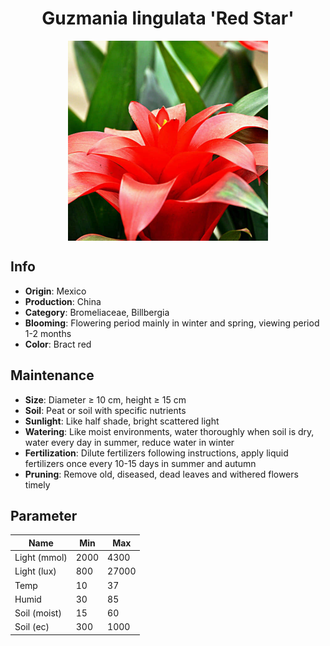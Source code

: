 <h1 align='center'>Guzmania lingulata 'Red Star'</h1>
<p align="center">
    <img 
        align='center'
        width='320'
        src="../images/guzmania lingulata red star.png" 
        alt='Guzmania lingulata 'Red Star'' />
</p>

## Info

 - **Origin**: Mexico
 - **Production**: China
 - **Category**: Bromeliaceae, Billbergia
 - **Blooming**: Flowering period mainly in winter and spring, viewing period 1-2 months
 - **Color**: Bract red

## Maintenance

 - **Size**: Diameter ≥ 10 cm, height ≥ 15 cm
 - **Soil**: Peat or soil with specific nutrients
 - **Sunlight**: Like half shade, bright scattered light
 - **Watering**: Like moist environments, water thoroughly when soil is dry, water every day in summer, reduce water in winter
 - **Fertilization**: Dilute fertilizers following instructions,  apply liquid fertilizers once every 10-15 days in summer and autumn
 - **Pruning**: Remove old, diseased, dead leaves and withered flowers timely

## Parameter

| Name         | Min  | Max   |
|--------------|------|-------|
| Light (mmol) | 2000 | 4300  |
| Light (lux)  | 800 | 27000 |
| Temp         | 10    | 37    |
| Humid        | 30   | 85    |
| Soil (moist) | 15   | 60    |
| Soil (ec)    | 300  | 1000  |